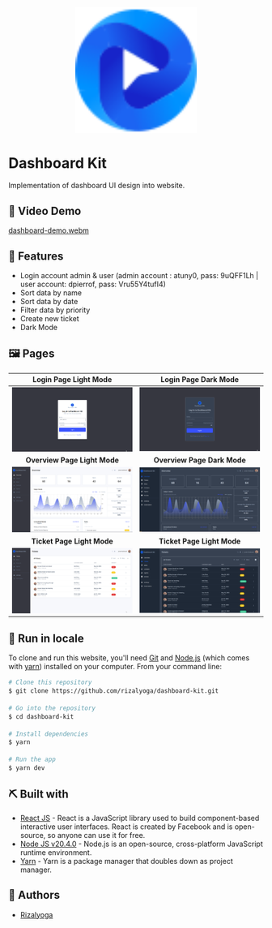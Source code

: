 <div align="center">

<!-- PROJECT LOGO -->

<img src="./src/assets/logo.svg" alt="Logo" width="240" height="auto" />

</div>

# Dashboard Kit

Implementation of dashboard UI design into website.

<!-- ## ✨ Demo

Here is a working live demo : https://anime-war-rizalyoga.vercel.app/ -->

## 🎥 Video Demo

[dashboard-demo.webm](https://github.com/rizalyoga/dashboard-kit/assets/28485636/79cf1f95-81d3-4821-a3d0-8f6831b51bd8)

## 🔮 Features

- Login account admin & user (admin account : atuny0, pass: 9uQFF1Lh | user account: dpierrof, pass: Vru55Y4tufI4)
- Sort data by name
- Sort data by date
- Filter data by priority
- Create new ticket
- Dark Mode

## 🖼️ Pages

|           Login Page Light Mode           |         Login Page Dark Mode         |
| :---------------------------------------: | :----------------------------------: |
|  ![](src/assets/ss/login-dashboard.png)   |  ![](src/assets/ss/dark-login.png)   |
|      <b>Overview Page Light Mode</b>      |    <b>Overview Page Dark Mode</b>    |
| ![](src/assets/ss/overview-dashboard.png) | ![](src/assets/ss/dark-overview.png) |
|       <b>Ticket Page Light Mode</b>       |    <b>Ticket Page Light Mode</b>     |
|   ![](src/assets/ss/user-dashboard.png)   |  ![](src/assets/ss/dark-ticket.png)  |

## 🧰 Run in locale

To clone and run this website, you'll need [Git](https://git-scm.com) and [Node.js](https://nodejs.org/en/download/) (which comes with [yarn](https://yarnpkg.com/)) installed on your computer. From your command line:

```bash
# Clone this repository
$ git clone https://github.com/rizalyoga/dashboard-kit.git

# Go into the repository
$ cd dashboard-kit

# Install dependencies
$ yarn

# Run the app
$ yarn dev
```

## ⛏️ Built with

- [React JS](https://react.dev/) - React is a JavaScript library used to build component-based interactive user interfaces. React is created by Facebook and is open-source, so anyone can use it for free.
- [Node JS v20.4.0](https://nodejs.org/id) - Node.js is an open-source, cross-platform JavaScript runtime environment.
- [Yarn](https://yarnpkg.com/) - Yarn is a package manager that doubles down as project manager.

## 👤 Authors

- [Rizalyoga](https://github.com/rizalyoga/)
